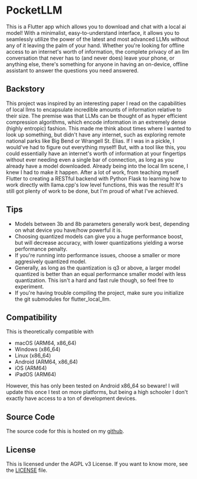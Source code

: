 # PocketLLM
This is a Flutter app which allows you to download and chat with a local ai model! With a minimalist, easy-to-understand interface, it allows you to seamlessly utilize the power of the latest and most advanced LLMs without any of it leaving the palm of your hand. Whether you're looking for offline access to an internet's worth of information, the complete privacy of an llm conversation that never has to (and never does) leave your phone, or anything else, there's something for anyone in having an on-device, offline assistant to answer the questions you need answered.
## Backstory
This project was inspired by an interesting paper I read on the capabilities of local llms to encapsulate incredible amounts of information relative to their size. The premise was that LLMs can be thought of as hyper efficient compression algorithms, which encode information in an extremely dense (highly entropic) fashion. This made me think about times where I wanted to look up something, but didn't have any internet, such as exploring remote national parks like Big Bend or Wrangell St. Elias. If I was in a pickle, I would've had to figure out everything myself! But, with a tool like this, you could essentially have an internet's worth of information at your fingertips without ever needing even a single bar of connection, as long as you already have a model downloaded. Already being into the local llm scene, I knew I had to make it happen. After a lot of work, from teaching myself Flutter to creating a RESTful backend with Python Flask to learning how to work directly with llama.cpp's low level functions, this was the result! It's still got plenty of work to be done, but I'm proud of what I've achieved.
## Tips
  - Models between 3b and 8b parameters generally work best, depending on what device you have/how powerful it is.
  - Choosing quantized models can give you a huge performance boost, but will decrease accuracy, with lower quantizations yielding a worse performance penalty.
  - If you're running into performance issues, choose a smaller or more aggresively quantized model.
  - Generally, as long as the quantization is q3 or above, a larger model quantized is better than an equal performance smaller model with less quantization. This isn't a hard and fast rule though, so feel free to experiment.
  - If you're having trouble compiling the project, make sure you initialize the git submodules for flutter_local_llm.
## Compatibility
This is theoretically compatible with
  - macOS (ARM64, x86_64)
  - Windows (x86_64)
  - Linux (x86_64)
  - Android (ARM64, x86_64)
  - iOS (ARM64)
  - iPadOS (ARM64)

However, this has only been tested on Android x86_64 so beware! I will update this once I test on more platforms, but being a high schooler I don't exactly have access to a ton of development devices.
## Source Code
The source code for this is hosted on my [github](https://github.com/git-krishen/PocketLLM).
## License
This is licensed under the AGPL v3 License. If you want to know more, see the [LICENSE](LICENSE) file.